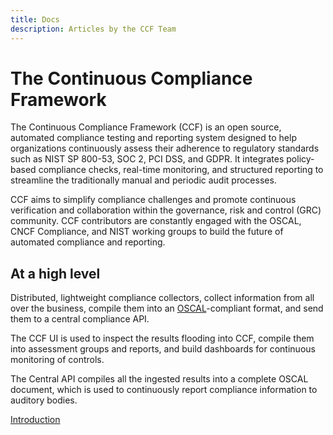 ```yaml
---
title: Docs
description: Articles by the CCF Team
---
```


# The Continuous Compliance Framework

The Continuous Compliance Framework (CCF) is an open source, automated compliance testing and reporting system designed
to help organizations continuously assess their adherence to regulatory standards such as NIST SP 800-53, SOC 2,
PCI DSS, and GDPR. It integrates policy-based compliance checks, real-time monitoring, and structured reporting to
streamline the traditionally manual and periodic audit processes.

CCF aims to simplify compliance challenges and promote continuous verification and collaboration within the governance,
risk and control (GRC) community. CCF contributors are constantly engaged with the OSCAL, CNCF Compliance, and NIST
working groups to build the future of automated compliance and reporting.

## At a high level

Distributed, lightweight compliance collectors, collect information from all over the business, compile them into an
[OSCAL](https://pages.nist.gov/OSCAL/)-compliant format, and send them to a central compliance API.

The CCF UI is used to inspect the results flooding into CCF, compile them into assessment groups and reports, and build
dashboards for continuous monitoring of controls.

The Central API compiles all the ingested results into a complete OSCAL document, which is used to continuously
report compliance information to auditory bodies.

[Introduction](./introduction.md)

